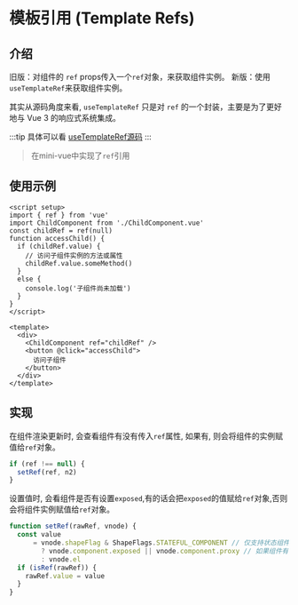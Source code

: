 # 模板引用 (Template Refs)

## 介绍

旧版：对组件的 `ref` props传入一个`ref`对象，来获取组件实例。
新版：使用`useTemplateRef`来获取组件实例。

其实从源码角度来看, `useTemplateRef` 只是对 `ref` 的一个封装，主要是为了更好地与 Vue 3 的响应式系统集成。

:::tip
具体可以看 [useTemplateRef源码](https://github.com/vuejs/core/blob/main/packages/runtime-core/src/helpers/useTemplateRef.ts)
:::

> 在mini-vue中实现了`ref`引用

## 使用示例

```vue
<script setup>
import { ref } from 'vue'
import ChildComponent from './ChildComponent.vue'
const childRef = ref(null)
function accessChild() {
  if (childRef.value) {
    // 访问子组件实例的方法或属性
    childRef.value.someMethod()
  }
  else {
    console.log('子组件尚未加载')
  }
}
</script>

<template>
  <div>
    <ChildComponent ref="childRef" />
    <button @click="accessChild">
      访问子组件
    </button>
  </div>
</template>
```

## 实现

在组件渲染更新时, 会查看组件有没有传入`ref`属性, 如果有, 则会将组件的实例赋值给`ref`对象。

```typescript
if (ref !== null) {
  setRef(ref, n2)
}
```

设置值时, 会看组件是否有设置`exposed`,有的话会把`exposed`的值赋给`ref`对象,否则会将组件实例赋值给`ref`对象。

```typescript
function setRef(rawRef, vnode) {
  const value
      = vnode.shapeFlag & ShapeFlags.STATEFUL_COMPONENT // 仅支持状态组件 不是组件就把元素的el赋值给ref
        ? vnode.component.exposed || vnode.component.proxy // 如果组件有exposed则使用exposed,否则使用组件实例
        : vnode.el
  if (isRef(rawRef)) {
    rawRef.value = value
  }
}
```
